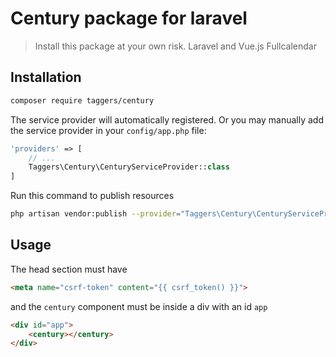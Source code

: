 # Century package for laravel

> Install this package at your own risk. Laravel and Vue.js Fullcalendar

## Installation

```bash
composer require taggers/century
```

The service provider will automatically registered. Or you may manually add the service provider in your `config/app.php` file:

```php
'providers' => [
    // ...
    Taggers\Century\CenturyServiceProvider::class
]
```

Run this command to publish resources
```bash
php artisan vendor:publish --provider="Taggers\Century\CenturyServiceProvider"
```

## Usage

The head section must have

```html
<meta name="csrf-token" content="{{ csrf_token() }}">
```

and the `century` component must be inside a div with an id `app`

```html
<div id="app">
    <century></century>
</div>
```